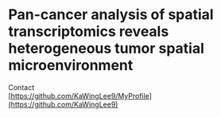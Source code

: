 # Pan-cancer analysis of spatial transcriptomics reveals heterogeneous tumor spatial microenvironment


Contact  
[https://github.com/KaWingLee9/MyProfile](https://github.com/KaWingLee9)
